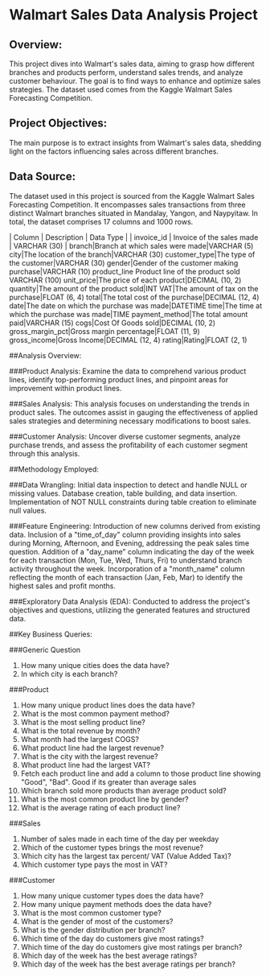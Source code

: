 
# Walmart Sales Data Analysis Project

## Overview:
This project dives into Walmart's sales data, aiming to grasp how different branches and products perform, understand sales trends, and analyze customer behaviour. The goal is to find ways to enhance and optimize sales strategies. The dataset used comes from the Kaggle Walmart Sales Forecasting Competition.

## Project Objectives:
The main purpose is to extract insights from Walmart's sales data, shedding light on the factors influencing sales across different branches.

## Data Source:
The dataset used in this project is sourced from the Kaggle Walmart Sales Forecasting Competition. It encompasses sales transactions from three distinct Walmart branches situated in Mandalay, Yangon, and Naypyitaw. In total, the dataset comprises 17 columns and 1000 rows.

| Column | Description | Data Type |
| invoice_id | Invoice of the sales made | VARCHAR (30) |
branch|Branch at which sales were made|VARCHAR (5)
city|The location of the branch|VARCHAR (30)
customer_type|The type of the customer|VARCHAR (30)
gender|Gender of the customer making purchase|VARCHAR (10)
product_line	Product line of the product sold	VARCHAR (100)
unit_price|The price of each product|DECIMAL (10, 2)
quantity|The amount of the product sold|INT
VAT|The amount of tax on the purchase|FLOAT (6, 4)
total|The total cost of the purchase|DECIMAL (12, 4)
date|The date on which the purchase was made|DATETIME
time|The time at which the purchase was made|TIME
payment_method|The total amount paid|VARCHAR (15)
cogs|Cost Of Goods sold|DECIMAL (10, 2)
gross_margin_pct|Gross margin percentage|FLOAT (11, 9)
gross_income|Gross Income|DECIMAL (12, 4)
rating|Rating|FLOAT (2, 1)


##Analysis Overview:

###Product Analysis:
Examine the data to comprehend various product lines, identify top-performing product lines, and pinpoint areas for improvement within product lines.

###Sales Analysis:
This analysis focuses on understanding the trends in product sales. The outcomes assist in gauging the effectiveness of applied sales strategies and determining necessary modifications to boost sales.

###Customer Analysis:
Uncover diverse customer segments, analyze purchase trends, and assess the profitability of each customer segment through this analysis.

##Methodology Employed:

###Data Wrangling:
Initial data inspection to detect and handle NULL or missing values.
Database creation, table building, and data insertion.
Implementation of NOT NULL constraints during table creation to eliminate null values.

###Feature Engineering:
Introduction of new columns derived from existing data.
Inclusion of a "time_of_day" column providing insights into sales during Morning, Afternoon, and Evening, addressing the peak sales time question.
Addition of a "day_name" column indicating the day of the week for each transaction (Mon, Tue, Wed, Thurs, Fri) to understand branch activity throughout the week.
Incorporation of a "month_name" column reflecting the month of each transaction (Jan, Feb, Mar) to identify the highest sales and profit months.

###Exploratory Data Analysis (EDA):
Conducted to address the project's objectives and questions, utilizing the generated features and structured data.

##Key Business Queries:

###Generic Question
1.	How many unique cities does the data have?
2.	In which city is each branch?

###Product
1.	How many unique product lines does the data have?
2.	What is the most common payment method?
3.	What is the most selling product line?
4.	What is the total revenue by month?
5.	What month had the largest COGS?
6.	What product line had the largest revenue?
7.	What is the city with the largest revenue?
8.	What product line had the largest VAT?
9.	Fetch each product line and add a column to those product line showing "Good", "Bad". Good if its greater than average sales
10.	Which branch sold more products than average product sold?
11.	What is the most common product line by gender?
12.	What is the average rating of each product line?

###Sales
1.	Number of sales made in each time of the day per weekday
2.	Which of the customer types brings the most revenue?
3.	Which city has the largest tax percent/ VAT (Value Added Tax)?
4.	Which customer type pays the most in VAT?

###Customer
1.	How many unique customer types does the data have?
2.	How many unique payment methods does the data have?
3.	What is the most common customer type?
4.	What is the gender of most of the customers?
5.	What is the gender distribution per branch?
6.	Which time of the day do customers give most ratings?
7.	Which time of the day do customers give most ratings per branch?
8.	Which day of the week has the best average ratings?
9.	Which day of the week has the best average ratings per branch?
